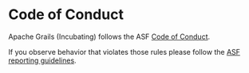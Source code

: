 # Code of Conduct

Apache Grails (Incubating) follows the ASF [Code of
Conduct](https://www.apache.org/foundation/policies/conduct).

If you observe behavior that violates those rules please follow the
[ASF reporting
guidelines](https://www.apache.org/foundation/policies/conduct#reporting-guidelines).
